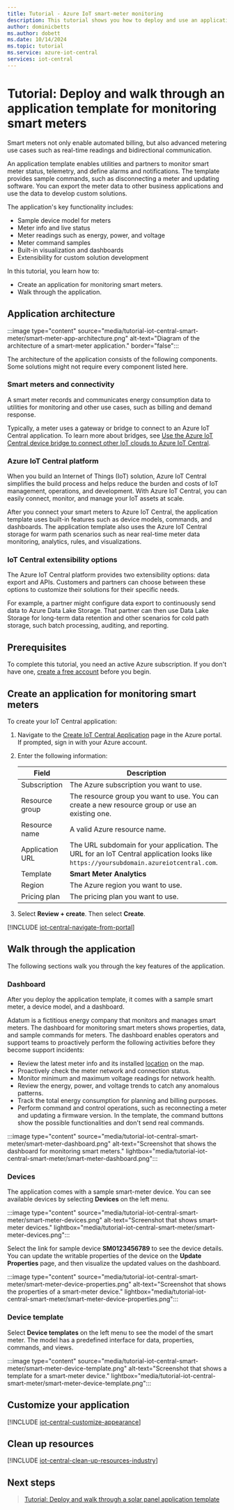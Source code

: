 ```yaml
---
title: Tutorial - Azure IoT smart-meter monitoring
description: This tutorial shows you how to deploy and use an application template for monitoring smart meters in Azure IoT Central.
author: dominicbetts
ms.author: dobett
ms.date: 10/14/2024
ms.topic: tutorial
ms.service: azure-iot-central
services: iot-central
---
```


# Tutorial: Deploy and walk through an application template for monitoring smart meters

Smart meters not only enable automated billing, but also advanced metering use cases such as real-time readings and bidirectional communication. 

An application template enables utilities and partners to monitor smart meter status, telemetry, and define alarms and notifications. The template provides sample commands, such as disconnecting a meter and updating software. You can export the meter data to other business applications and use the data to develop custom solutions.

The application's key functionality includes:

- Sample device model for meters
- Meter info and live status
- Meter readings such as energy, power, and voltage
- Meter command samples
- Built-in visualization and dashboards
- Extensibility for custom solution development

In this tutorial, you learn how to:

- Create an application for monitoring smart meters.
- Walk through the application.

## Application architecture

:::image type="content" source="media/tutorial-iot-central-smart-meter/smart-meter-app-architecture.png" alt-text="Diagram of the architecture of a smart-meter application." border="false":::

The architecture of the application consists of the following components. Some solutions might not require every component listed here.

### Smart meters and connectivity

A smart meter records and communicates energy consumption data to utilities for monitoring and other use cases, such as billing and demand response.

Typically, a meter uses a gateway or bridge to connect to an Azure IoT Central application. To learn more about bridges, see [Use the Azure IoT Central device bridge to connect other IoT clouds to Azure IoT Central](../core/howto-build-iotc-device-bridge.md).

### Azure IoT Central platform

When you build an Internet of Things (IoT) solution, Azure IoT Central simplifies the build process and helps reduce the burden and costs of IoT management, operations, and development. With Azure IoT Central, you can easily connect, monitor, and manage your IoT assets at scale.

After you connect your smart meters to Azure IoT Central, the application template uses built-in features such as device models, commands, and dashboards. The application template also uses the Azure IoT Central storage for warm path scenarios such as near real-time meter data monitoring, analytics, rules, and visualizations.

### IoT Central extensibility options

The Azure IoT Central platform provides two extensibility options: data export and APIs. Customers and partners can choose between these options to customize their solutions for their specific needs.

For example, a partner might configure data export to continuously send data to Azure Data Lake Storage. That partner can then use Data Lake Storage for long-term data retention and other scenarios for cold path storage, such batch processing, auditing, and reporting.

## Prerequisites

To complete this tutorial, you need an active Azure subscription. If you don't have one, [create a free account](https://azure.microsoft.com/free/?WT.mc_id=A261C142F) before you begin.

## Create an application for monitoring smart meters

To create your IoT Central application:

1. Navigate to the [Create IoT Central Application](https://portal.azure.com/#create/Microsoft.IoTCentral) page in the Azure portal. If prompted, sign in with your Azure account.

1. Enter the following information:

    | Field | Description |
    | ----- | ----------- |
    | Subscription | The Azure subscription you want to use. |
    | Resource group | The resource group you want to use.  You can create a new resource group or use an existing one. |
    | Resource name | A valid Azure resource name. |
    | Application URL | The URL subdomain for your application. The URL for an IoT Central application looks like `https://yoursubdomain.azureiotcentral.com`. |
    | Template | **Smart Meter Analytics** |
    | Region | The Azure region you want to use. |
    | Pricing plan | The pricing plan you want to use. |

1. Select **Review + create**. Then select **Create**.

[!INCLUDE [iot-central-navigate-from-portal](../../../includes/iot-central-navigate-from-portal.md)]

## Walk through the application

The following sections walk you through the key features of the application.

### Dashboard

After you deploy the application template, it comes with a sample smart meter, a device model, and a dashboard.

Adatum is a fictitious energy company that monitors and manages smart meters. The dashboard for monitoring smart meters shows properties, data, and sample commands for meters. The dashboard enables operators and support teams to proactively perform the following activities before they become support incidents:

- Review the latest meter info and its installed [location](../core/howto-use-location-data.md) on the map.
- Proactively check the meter network and connection status.
- Monitor minimum and maximum voltage readings for network health.
- Review the energy, power, and voltage trends to catch any anomalous patterns.
- Track the total energy consumption for planning and billing purposes.
- Perform command and control operations, such as reconnecting a meter and updating a firmware version. In the template, the command buttons show the possible functionalities and don't send real commands.

:::image type="content" source="media/tutorial-iot-central-smart-meter/smart-meter-dashboard.png" alt-text="Screenshot that shows the dashboard for monitoring smart meters." lightbox="media/tutorial-iot-central-smart-meter/smart-meter-dashboard.png":::

### Devices

The application comes with a sample smart-meter device. You can see available devices by selecting **Devices** on the left menu.

:::image type="content" source="media/tutorial-iot-central-smart-meter/smart-meter-devices.png" alt-text="Screenshot that shows smart-meter devices." lightbox="media/tutorial-iot-central-smart-meter/smart-meter-devices.png":::

Select the link for sample device **SM0123456789** to see the device details. You can update the writable properties of the device on the **Update Properties** page, and then visualize the updated values on the dashboard.

:::image type="content" source="media/tutorial-iot-central-smart-meter/smart-meter-device-properties.png" alt-text="Screenshot that shows the properties of a smart-meter device." lightbox="media/tutorial-iot-central-smart-meter/smart-meter-device-properties.png":::

### Device template

Select **Device templates** on the left menu to see the model of the smart meter. The model has a predefined interface for data, properties, commands, and views.

:::image type="content" source="media/tutorial-iot-central-smart-meter/smart-meter-device-template.png" alt-text="Screenshot that shows a template for a smart-meter device." lightbox="media/tutorial-iot-central-smart-meter/smart-meter-device-template.png":::

## Customize your application

[!INCLUDE [iot-central-customize-appearance](../../../includes/iot-central-customize-appearance.md)]

## Clean up resources

[!INCLUDE [iot-central-clean-up-resources-industry](../../../includes/iot-central-clean-up-resources-industry.md)]

## Next steps

> [Tutorial: Deploy and walk through a solar panel application template](tutorial-solar-panel-app.md)

